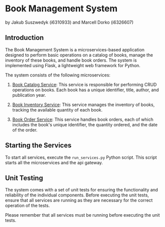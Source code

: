 # Book Management System

by Jakub Suszwedyk (i6310933) and Marcell Dorko (i6326607)

## Introduction

The Book Management System is a microservices-based application designed to perform basic operations on a catalog of
books, manage the inventory of these books, and handle book orders. The system is implemented using Flask, a lightweight
web framework for Python.

The system consists of the following microservices:

1. [Book Catalog Service](book_management_system/catalog_service/catalog_specification.md): This service is responsible
   for performing CRUD operations on books. Each book has a unique identifier, title, author, and publication year.

2. [Book Inventory Service](book_management_system/inventory_service/inventory_specification.md): This service manages
   the inventory of books, tracking the available quantity of each book.

3. [Book Order Service](book_management_system/order_service/order_specification.md): This service handles book orders,
   each of which includes the book's unique identifier, the quantity ordered, and the date of the order.

## Starting the Services

To start all services, execute the `run_services.py` Python script. This script starts all the microservices and the api gateway.

## Unit Testing

The system comes with a set of unit tests for ensuring the functionality and reliability of the individual components.
Before executing the unit tests, ensure that all services are running as they are necessary for the correct operation of
the tests.

Please remember that all services must be running before executing the unit tests.
